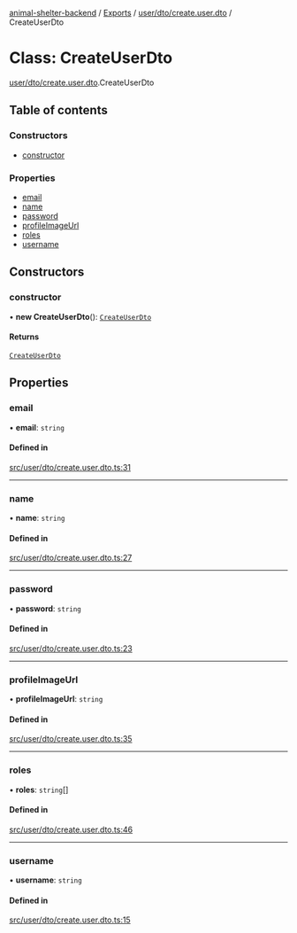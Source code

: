 [animal-shelter-backend](../README.md) / [Exports](../modules.md) / [user/dto/create.user.dto](../modules/user_dto_create_user_dto.md) / CreateUserDto

# Class: CreateUserDto

[user/dto/create.user.dto](../modules/user_dto_create_user_dto.md).CreateUserDto

## Table of contents

### Constructors

- [constructor](user_dto_create_user_dto.CreateUserDto.md#constructor)

### Properties

- [email](user_dto_create_user_dto.CreateUserDto.md#email)
- [name](user_dto_create_user_dto.CreateUserDto.md#name)
- [password](user_dto_create_user_dto.CreateUserDto.md#password)
- [profileImageUrl](user_dto_create_user_dto.CreateUserDto.md#profileimageurl)
- [roles](user_dto_create_user_dto.CreateUserDto.md#roles)
- [username](user_dto_create_user_dto.CreateUserDto.md#username)

## Constructors

### constructor

• **new CreateUserDto**(): [`CreateUserDto`](user_dto_create_user_dto.CreateUserDto.md)

#### Returns

[`CreateUserDto`](user_dto_create_user_dto.CreateUserDto.md)

## Properties

### email

• **email**: `string`

#### Defined in

[src/user/dto/create.user.dto.ts:31](https://github.com/B4LiN7/animal-shelter-backend/blob/433cf0c1c0d87c638e9f68cdba4d5975f6f24447/src/user/dto/create.user.dto.ts#L31)

___

### name

• **name**: `string`

#### Defined in

[src/user/dto/create.user.dto.ts:27](https://github.com/B4LiN7/animal-shelter-backend/blob/433cf0c1c0d87c638e9f68cdba4d5975f6f24447/src/user/dto/create.user.dto.ts#L27)

___

### password

• **password**: `string`

#### Defined in

[src/user/dto/create.user.dto.ts:23](https://github.com/B4LiN7/animal-shelter-backend/blob/433cf0c1c0d87c638e9f68cdba4d5975f6f24447/src/user/dto/create.user.dto.ts#L23)

___

### profileImageUrl

• **profileImageUrl**: `string`

#### Defined in

[src/user/dto/create.user.dto.ts:35](https://github.com/B4LiN7/animal-shelter-backend/blob/433cf0c1c0d87c638e9f68cdba4d5975f6f24447/src/user/dto/create.user.dto.ts#L35)

___

### roles

• **roles**: `string`[]

#### Defined in

[src/user/dto/create.user.dto.ts:46](https://github.com/B4LiN7/animal-shelter-backend/blob/433cf0c1c0d87c638e9f68cdba4d5975f6f24447/src/user/dto/create.user.dto.ts#L46)

___

### username

• **username**: `string`

#### Defined in

[src/user/dto/create.user.dto.ts:15](https://github.com/B4LiN7/animal-shelter-backend/blob/433cf0c1c0d87c638e9f68cdba4d5975f6f24447/src/user/dto/create.user.dto.ts#L15)
